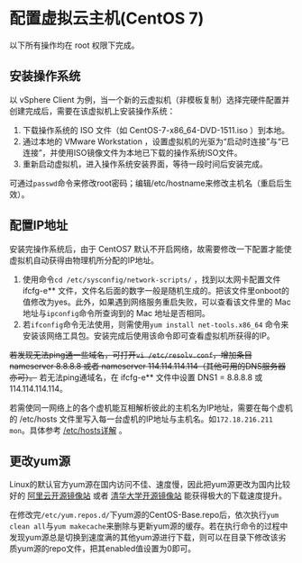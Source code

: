 # 配置虚拟云主机(CentOS 7)
以下所有操作均在 root 权限下完成。
## 安装操作系统
以 vSphere Client 为例，当一个新的云虚拟机（非模板复制）选择完硬件配置并创建完成后，需要在该虚拟机上安装操作系统：

 1. 下载操作系统的 ISO 文件（如 CentOS-7-x86_64-DVD-1511.iso ）到本地。
 2. 通过本地的 VMware Workstation ，设置虚拟机的光驱为“启动时连接”与“已连接”，并使用ISO镜像文件为本地已下载的操作系统ISO文件。
 3. 重新启动虚拟机，进入操作系统安装界面，等待一段时间后安装完成。

可通过`passwd`命令来修改root密码；编辑/etc/hostname来修改主机名（重启后生效）。
## 配置IP地址
安装完操作系统后，由于 CentOS7 默认不开启网络，故需要修改一下配置才能使虚拟机自动获得由物理机所分配的IP地址。

1. 使用命令`cd /etc/sysconfig/network-scripts/` ，找到以太网卡配置文件 ifcfg-e\*\* 文件，文件名后面的数字一般是随机生成的。把该文件里onboot的值修改为yes。此外，如果遇到网络服务重启失败，可以查看该文件里的 Mac 地址与`ipconfig`命令所查询到的 Mac 地址是否相同。
2. 若`ifconfig`命令无法使用，则需使用`yum install net-tools.x86_64` 命令来安装该网络工具包。安装完成后使用该命令即可查看虚拟机所获得的IP。

~~若发现无法ping通一些域名，可打开`vi /etc/resolv.conf`，增加条目 nameserver 8.8.8.8 或者 nameserver 114.114.114.114（其他可用的DNS服务器亦可）。~~ 若无法ping通域名，在 ifcfg-e\*\* 文件中设置 DNS1 = 8.8.8.8 或 114.114.114.114。

若需使同一网络上的各个虚机能互相解析彼此的主机名为IP地址，需要在每个虚机的 /etc/hosts 文件里写入每一台虚机的IP地址与主机名。如`172.18.216.211 mon`。具体参考 [/etc/hosts详解](http://os.51cto.com/art/200803/68170.htm) 。

## 更改yum源
Linux的默认官方yum源在国内访问不佳、速度慢，因此把yum源更改为国内比较好的 [阿里云开源镜像站](http://mirrors.aliyun.com/help/centos) 或者 [清华大学开源镜像站](https://mirrors.tuna.tsinghua.edu.cn/help/centos/) 能获得极大的下载速度提升。

在修改完`/etc/yum.repos.d/`下yum源的CentOS-Base.repo后，依次执行`yum clean all`与`yum makecache`来删除与更新yum源的缓存。若在执行命令的过程中发现yum源总是切换到速度满的其他yum源进行下载，则可以在目录下修改该劣质yum源的repo文件，把其enabled值设置为0即可。


